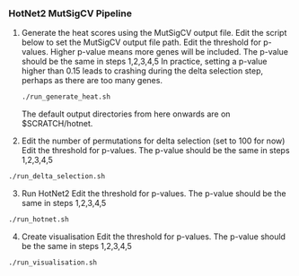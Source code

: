 ### HotNet2 MutSigCV Pipeline

1. Generate the heat scores using the MutSigCV output file.
   Edit the script below to set the MutSigCV output file path.
   Edit the threshold for p-values. Higher p-value means more genes will be included. The p-value should be the same in steps 1,2,3,4,5
   In practice, setting a p-value higher than 0.15 leads to crashing during the delta selection step, perhaps as there are too many genes.
   ```apache
   ./run_generate_heat.sh	
   ```
   The default output directories from here onwards are on $SCRATCH/hotnet.

2. Edit the number of permutations for delta selection (set to 100 for now)
Edit the threshold for p-values. The p-value should be the same in steps 1,2,3,4,5
```apache
./run_delta_selection.sh
```
3. Run HotNet2
Edit the threshold for p-values. The p-value should be the same in steps 1,2,3,4,5
```apache
./run_hotnet.sh
```
4. Create visualisation
Edit the threshold for p-values. The p-value should be the same in steps 1,2,3,4,5
```apache
./run_visualisation.sh
```


